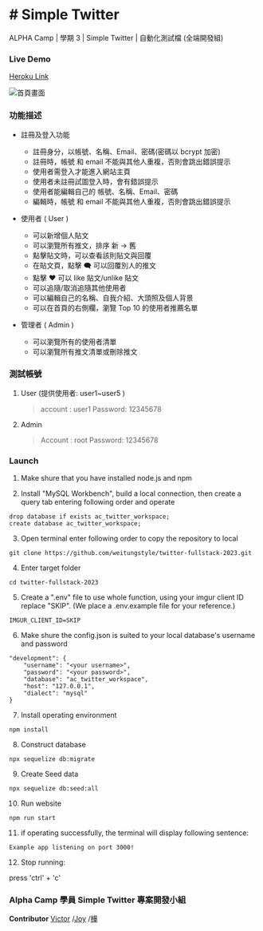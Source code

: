 # # Simple Twitter

ALPHA Camp | 學期 3 | Simple Twitter | 自動化測試檔 (全端開發組)

### Live Demo

[Heroku Link](https://cryptic-earth-77265.herokuapp.com/)

![首頁畫面](https://github.com/weitungstyle/twitter-fullstack-2020/blob/master/public/%E9%A6%96%E9%A0%81%E6%88%AA%E5%9C%96.jpg)

### 功能描述

- 註冊及登入功能

  - 註冊身分，以帳號、名稱、Email、密碼(密碼以 bcrypt 加密)
  - 註冊時，帳號 和 email 不能與其他人重複，否則會跳出錯誤提示
  - 使用者需登入才能進入網站主頁
  - 使用者未註冊試圖登入時，會有錯誤提示
  - 使用者能編輯自己的 帳號、名稱、Email、密碼
  - 編輯時，帳號 和 email 不能與其他人重複，否則會跳出錯誤提示

- 使用者 ( User )

  - 可以新增個人貼文
  - 可以瀏覽所有推文，排序 新 → 舊
  - 點擊貼文時，可以查看該則貼文與回覆
  - 在貼文頁，點擊 🗨 可以回覆別人的推文
  - 點擊 ❤ 可以 like 貼文/unlike 貼文
  - 可以追隨/取消追隨其他使用者
  - 可以編輯自己的名稱、自我介紹、大頭照及個人背景
  - 可以在首頁的右側欄，瀏覽 Top 10 的使用者推薦名單

- 管理者 ( Admin )
  - 可以瀏覽所有的使用者清單
  - 可以瀏覽所有推文清單或刪除推文

### 測試帳號

1. User (提供使用者: user1~user5 )

   > account : user1
   > Password: 12345678

2. Admin
   > Account : root
   > Password: 12345678

### Launch

1. Make shure that you have installed node.js and npm

2. Install "MySQL Workbench", build a local connection, then create a query tab entering following order and operate

```
drop database if exists ac_twitter_workspace;
create database ac_twitter_workspace;
```

3. Open terminal enter following order to copy the repository to local

```
git clone https://github.com/weitungstyle/twitter-fullstack-2023.git
```

4. Enter target folder

```
cd twitter-fullstack-2023
```

5. Create a ".env" file to use whole function, using your imgur client ID replace "SKIP". (We place a .env.example file for your reference.)

```
IMGUR_CLIENT_ID=SKIP
```

6. Make shure the config.json is suited to your local database's username and password

```
"development": {
    "username": "<your username>",
    "password": "<your password>",
    "database": "ac_twitter_workspace",
    "host": "127.0.0.1",
    "dialect": "mysql"
}
```

7. Install operating environment

```
npm install
```

8. Construct database

```
npx sequelize db:migrate
```

9. Create Seed data

```
npx sequelize db:seed:all
```

10. Run website

```
npm run start
```

11. if operating successfully, the terminal will display following sentence:

```
Example app listening on port 3000!
```

12. Stop running:

press 'ctrl' + 'c'

### Alpha Camp 學員 Simple Twitter 專案開發小組

**Contributor**
[Victor](https://github.com/weitungstyle) /[Joy](https://github.com/JoyWanddrr) /[樺](https://github.com/Hua0720)
